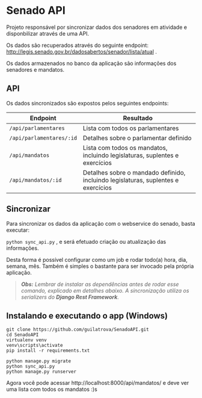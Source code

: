 # Senado API

Projeto responsável por sincronizar dados dos senadores em atividade e disponbilizar através de uma API.

Os dados são recuperados através do seguinte endpoint: http://legis.senado.gov.br/dadosabertos/senador/lista/atual .

Os dados armazenados no banco da aplicação são informações dos senadores e mandatos.

## API

Os dados sincronizados são expostos pelos seguintes endpoints:

| Endpoint | Resultado |
|---|---|
| `/api/parlamentares` | Lista com todos os parlamentares |
| `/api/parlamentares/:id` | Detalhes sobre o parlamentar definido |
| `/api/mandatos` | Lista com todos os mandatos, incluindo legislaturas, suplentes e exercícios |
| `/api/mandatos/:id` | Detalhes sobre o mandado definido, incluindo legislaturas, suplentes e exercícios |

## Sincronizar

Para sincronizar os dados da aplicação com o webservice do senado, basta executar:

`python sync_api.py` , e será efetuado criação ou atualização das informações.

Desta forma é possível configurar como um job e rodar todo(a) hora, dia, semana, mês. Também é simples o bastante para ser invocado pela própria aplicação.

> ***Obs:** Lembrar de instalar as dependências antes de rodar esse comando, explicado em detalhes abaixo. A sincronização utiliza os serializers do **Django Rest Framework**.*

## Instalando e executando o app (Windows)

```
git clone https://github.com/guilatrova/SenadoAPI.git
cd SenadoAPI
virtualenv venv
venv\scripts\activate
pip install -r requirements.txt

python manage.py migrate
python sync_api.py
python manage.py runserver
```

Agora você pode acessar http://localhost:8000/api/mandatos/ e deve ver uma lista com todos os mandatos :)s